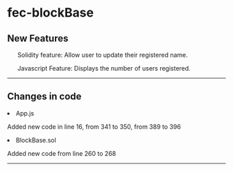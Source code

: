 # fec-blockBase

<h2> New Features</h2>
<ol>
  Solidity feature: Allow user to update their registered name.
</ol>
<ol>
  Javascript Feature: Displays the number of users registered.
</ol>
<hr>

<h2>
  Changes in code
</h2>
<li>
 App.js
<p> Added new code in line 16, from 341 to 350, from 389 to 396 </p>
</li>
  <li> BlockBase.sol
  <p>Added new code from line 260 to 268</p>
  </li>
  <hr>
